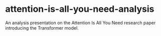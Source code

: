 # attention-is-all-you-need-analysis
An analysis presentation on the Attention Is All You Need research paper introducing the Transformer model.
